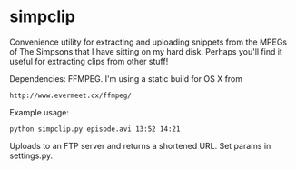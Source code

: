 simpclip
========

Convenience utility for extracting and uploading snippets from the MPEGs of The Simpsons that I have sitting on my hard disk. Perhaps you'll find it useful for extracting clips from other stuff!

Dependencies: FFMPEG. I'm using a static build for OS X from 

	http://www.evermeet.cx/ffmpeg/

Example usage:

	python simpclip.py episode.avi 13:52 14:21

Uploads to an FTP server and returns a shortened URL. Set params in settings.py.